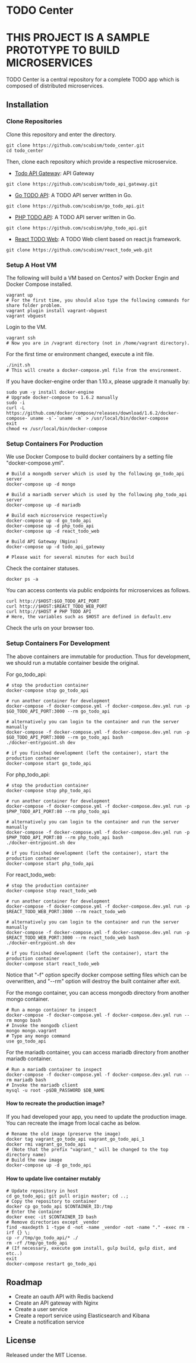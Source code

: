 # TODO Center

# THIS PROJECT IS A SAMPLE PROTOTYPE TO BUILD MICROSERVICES

TODO Center is a central repository for a complete TODO app which is composed of distributed microservices.

## Installation

### Clone Repositories

Clone this repository and enter the directory.

```
git clone https://github.com/scubism/todo_center.git
cd todo_center
```

Then, clone each repository which provide a respective microservice.

- [Todo API Gateway](https://github.com/scubism/todo_api_gateway.git): API Gateway

```
git clone https://github.com/scubism/todo_api_gateway.git
```

- [Go TODO API](https://github.com/scubism/go_todo_api): A TODO API server written in Go.

```
git clone https://github.com/scubism/go_todo_api.git
```

- [PHP TODO API](https://github.com/scubism/php_todo_api): A TODO API server written in Go.

```
git clone https://github.com/scubism/php_todo_api.git
```

- [React TODO Web](https://github.com/scubism/react_todo_web): A TODO Web client based on react.js framework.

```
git clone https://github.com/scubism/react_todo_web.git
```

### Setup A Host VM

The following will build a VM based on Centos7 with Docker Engin and Docker Compose installed.

```
vagrant up
# For the first time, you should also type the following commands for share folder problem.
vagrant plugin install vagrant-vbguest
vagrant vbguest
```


Login to the VM.

```
vagrant ssh
# Now you are in /vagrant directory (not in /home/vagrant directory).
```

For the first time or environment changed, execute a init file.

```
./init.sh
# This will create a docker-compose.yml file from the environment.
```

If you have docker-engine order than 1.10.x, please upgrade it manually by:
```
sudo yum -y install docker-engine
# Upgrade docker-compose to 1.6.2 manually
sudo -i
curl -L https://github.com/docker/compose/releases/download/1.6.2/docker-compose-`uname -s`-`uname -m` > /usr/local/bin/docker-compose
exit
chmod +x /usr/local/bin/docker-compose
```

### Setup Containers For Production

We use Docker Compose to build docker containers by a setting file "docker-compose.yml".

```
# Build a mongodb server which is used by the following go_todo_api server
docker-compose up -d mongo

# Build a mariadb server which is used by the following php_todo_api server
docker-compose up -d mariadb

# Build each microservice respectively
docker-compose up -d go_todo_api
docker-compose up -d php_todo_api
docker-compose up -d react_todo_web

# Build API Gateway (Nginx)
docker-compose up -d todo_api_gateway

# Please wait for several minutes for each build
```

Check the container statuses.

```
docker ps -a
```

You can access contents via public endpoints for microservices as follows.

```
curl http://$HOST:$GO_TODO_API_PORT
curl http://$HOST:$REACT_TODO_WEB_PORT
curl http://$HOST # PHP TODO API
# Here, the variables such as $HOST are defined in default.env
```

Check the urls on your browser too.

### Setup Containers For Development

The above containers are immutable for production.
Thus for development, we should run a mutable container beside the original.

For go_todo_api:

```
# stop the production container
docker-compose stop go_todo_api

# run another container for development
docker-compose -f docker-compose.yml -f docker-compose.dev.yml run -p $GO_TODO_API_PORT:3000 --rm go_todo_api

# alternatively you can login to the container and run the server manually
docker-compose -f docker-compose.yml -f docker-compose.dev.yml run -p $GO_TODO_API_PORT:3000 --rm go_todo_api bash
./docker-entrypoint.sh dev

# if you finished development (left the container), start the production container
docker-compose start go_todo_api
```

For php_todo_api:

```
# stop the production container
docker-compose stop php_todo_api

# run another container for development
docker-compose -f docker-compose.yml -f docker-compose.dev.yml run -p $PHP_TODO_API_PORT:80 --rm php_todo_api

# alternatively you can login to the container and run the server manually
docker-compose -f docker-compose.yml -f docker-compose.dev.yml run -p $PHP_TODO_API_PORT:80 --rm php_todo_api bash
./docker-entrypoint.sh dev

# if you finished development (left the container), start the production container
docker-compose start php_todo_api
```

For react_todo_web:

```
# stop the production container
docker-compose stop react_todo_web

# run another container for development
docker-compose -f docker-compose.yml -f docker-compose.dev.yml run -p $REACT_TODO_WEB_PORT:3000 --rm react_todo_web

# alternatively you can login to the container and run the server manually
docker-compose -f docker-compose.yml -f docker-compose.dev.yml run -p $REACT_TODO_WEB_PORT:3000 --rm react_todo_web bash
./docker-entrypoint.sh dev

# if you finished development (left the container), start the production container
docker-compose start react_todo_web
```

Notice that "-f" option specify docker compose setting files which can be overwritten, and "--rm" option will destroy the built container after exit.

For the mongo container, you can access mongodb directory from another mongo container.

```
# Run a mongo container to inspect
docker-compose -f docker-compose.yml -f docker-compose.dev.yml run --rm mongo bash
# Invoke the mongodb client
mongo mongo.vagrant
# Type any mongo command
use go_todo_api
```

For the mariadb container, you can access mariadb directory from another mariadb container.

```
# Run a mariadb container to inspect
docker-compose -f docker-compose.yml -f docker-compose.dev.yml run --rm mariadb bash
# Invoke the mariadb client
mysql -u root -p$DB_PASSWORD $DB_NAME
```

#### How to recreate the production image?

If you had developed your app, you need to update the production image.
You can recreate the image from local cache as below.

```
# Rename the old image (preserve the image)
docker tag vagrant_go_todo_api vagrant_go_todo_api_1
docker rmi vagrant_go_todo_api
# (Note that the prefix "vagrant_" will be changed to the top directory name)
# Build the new image
docker-compose up -d go_todo_api
```

#### How to update live container mutably

```
# Update repository in host
cd go_todo_api; git pull origin master; cd ..;
# Copy the repository to container
docker cp go_todo_api $CONTAINER_ID:/tmp
# Enter the container
docker exec -it $CONTAINER_ID bash
# Remove directories except _vendor
find -maxdepth 1 -type d -not -name _vendor -not -name "." -exec rm -irf {} \;
cp -r /tmp/go_todo_api/* ./
rm -rf /tmp/go_todo_api
# (If necessary, execute gom install, gulp build, gulp dist, and etc..)
exit
docker-compose restart go_todo_api
```

## Roadmap

- Create an oauth API with Redis backend
- Create an API gateway with Nginx
- Create a user service
- Create a report service using Elasticsearch and Kibana
- Create a notification service


## License

Released under the MIT License.
